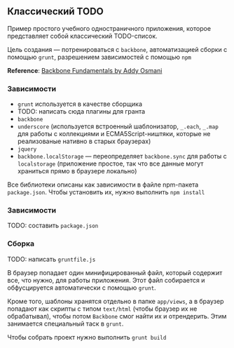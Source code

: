 ## Классический TODO

Пример простого учебного одностраничного приложения, которое представляет собой классический TODO-список.

Цель создания — потренироваться с `backbone`, автоматизацией сборки с помощью `grunt`, разрешением зависимостей с помощью `npm`

**Reference**: [Backbone Fundamentals by Addy Osmani](http://addyosmani.github.io/backbone-fundamentals/)

### Зависимости

* `grunt` используется в качестве сборщика
* TODO: написать сюда плагины для гранта 
* `backbone`
* `underscore` (используется встроенный шаблонизатор, `_.each`, `_.map` для работы с коллекциями и ECMA5Script-ништяки, которые не реализованые нативно в старых браузерах)
* `jquery`
* `backbone.localStorage` — переопределяет `backbone.sync` для работы с `localstorage` (приложение простое, так что все данные могут храниться прямо в браузере локально)

Все библиотеки описаны как зависимости в файле npm-пакета `package.json`. Чтобы установить их, нужно выполнить `npm install`

### Зависимости
TODO: составить `package.json`

### Сборка

TODO: написать `gruntfile.js`

В браузер попадает один минифицированный файл, который содержит все, что нужно, для работы приложения. Этот файл собирается и обфусцируется автоматически с помощью `grunt`. 

Кроме того, шаблоны хранятся отдельно в папке `app/views`, а в браузер попадают как скрипты с типом `text/html` (чтобы браузер их не обрабатывал), чтобы потом `Backbone` смог найти их и отрендерить. Этим занимается специальный таск в `grunt`.

Чтобы собрать проект нужно выполнить `grunt build`

